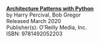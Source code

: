 **[Architecture Patterns with Python](https://www.oreilly.com/library/view/architecture-patterns-with/9781492052197/)**  
by Harry Percival, Bob Gregor  
Released March 2020  
Publisher(s): O'Reilly Media, Inc.  
ISBN: 9781492052203





